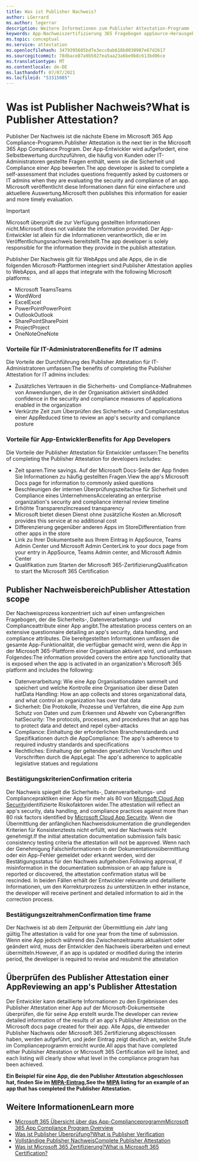 ```yaml
---
title: Was ist Publisher Nachweis?
author: LGerrard
ms.author: legerrar
description: Weitere Informationen zum Publisher Attestation-Programm
keywords: App-Nachweiszertifizierung 365 Fragebogen appSource-Herausgeber
ms.topic: conceptual
ms.service: attestation
ms.openlocfilehash: 3479395605bd7e3ecc0ab618b8030987e67d2617
ms.sourcegitcommit: 78dbace87a9b5027ea5aa23a6be9b8c613bd06ce
ms.translationtype: MT
ms.contentlocale: de-DE
ms.lasthandoff: 07/07/2021
ms.locfileid: "53315085"
---
```

# <a name="what-is-publisher-attestation"></a><span data-ttu-id="8992f-104">Was ist Publisher Nachweis?</span><span class="sxs-lookup"><span data-stu-id="8992f-104">What is Publisher Attestation?</span></span>

<span data-ttu-id="8992f-105">Publisher Der Nachweis ist die nächste Ebene im Microsoft 365 App Compliance-Programm.</span><span class="sxs-lookup"><span data-stu-id="8992f-105">Publisher Attestation is the next tier in the Microsoft 365 App Compliance Program.</span></span> <span data-ttu-id="8992f-106">Der App-Entwickler wird aufgefordert, eine Selbstbewertung durchzuführen, die häufig von Kunden oder IT-Administratoren gestellte Fragen enthält, wenn sie die Sicherheit und Compliance einer App bewerten.</span><span class="sxs-lookup"><span data-stu-id="8992f-106">The app developer is asked to complete a self-assessment that includes questions frequently asked by customers or IT admins when they are evaluating the security and compliance of an app.</span></span> <span data-ttu-id="8992f-107">Microsoft veröffentlicht diese Informationen dann für eine einfachere und aktuellere Auswertung.</span><span class="sxs-lookup"><span data-stu-id="8992f-107">Microsoft then publishes this information for easier and more timely evaluation.</span></span>

> [!IMPORTANT]
> <span data-ttu-id="8992f-108">Microsoft überprüft die zur Verfügung gestellten Informationen nicht.</span><span class="sxs-lookup"><span data-stu-id="8992f-108">Microsoft does not validate the information provided.</span></span> <span data-ttu-id="8992f-109">Der App-Entwickler ist allein für die Informationen verantwortlich, die er im Veröffentlichungsnachweis bereitstellt.</span><span class="sxs-lookup"><span data-stu-id="8992f-109">The app developer is solely responsible for the information they provide in the publish attestation.</span></span> 

<span data-ttu-id="8992f-110">Publisher Der Nachweis gilt für WebApps und alle Apps, die in die folgenden Microsoft-Plattformen integriert sind:</span><span class="sxs-lookup"><span data-stu-id="8992f-110">Publisher Attestation applies to WebApps, and all apps that integrate with the following Microsoft platforms:</span></span>
- <span data-ttu-id="8992f-111">Microsoft Teams</span><span class="sxs-lookup"><span data-stu-id="8992f-111">Teams</span></span>
- <span data-ttu-id="8992f-112">Word</span><span class="sxs-lookup"><span data-stu-id="8992f-112">Word</span></span>
- <span data-ttu-id="8992f-113">Excel</span><span class="sxs-lookup"><span data-stu-id="8992f-113">Excel</span></span>
- <span data-ttu-id="8992f-114">PowerPoint</span><span class="sxs-lookup"><span data-stu-id="8992f-114">PowerPoint</span></span> 
- <span data-ttu-id="8992f-115">Outlook</span><span class="sxs-lookup"><span data-stu-id="8992f-115">Outlook</span></span>
- <span data-ttu-id="8992f-116">SharePoint</span><span class="sxs-lookup"><span data-stu-id="8992f-116">SharePoint</span></span>
- <span data-ttu-id="8992f-117">Project</span><span class="sxs-lookup"><span data-stu-id="8992f-117">Project</span></span>
- <span data-ttu-id="8992f-118">OneNote</span><span class="sxs-lookup"><span data-stu-id="8992f-118">OneNote</span></span>

### <a name="benefits-for-it-admins"></a><span data-ttu-id="8992f-119">Vorteile für IT-Administratoren</span><span class="sxs-lookup"><span data-stu-id="8992f-119">Benefits for IT admins</span></span>
<span data-ttu-id="8992f-120">Die Vorteile der Durchführung des Publisher Attestation für IT-Administratoren umfassen:</span><span class="sxs-lookup"><span data-stu-id="8992f-120">The benefits of completing the Publisher Attestation for IT admins includes:</span></span>
-   <span data-ttu-id="8992f-121">Zusätzliches Vertrauen in die Sicherheits- und Compliance-Maßnahmen von Anwendungen, die in der Organisation aktiviert sind</span><span class="sxs-lookup"><span data-stu-id="8992f-121">Added confidence in the security and compliance measures of applications enabled in the organization</span></span>
-   <span data-ttu-id="8992f-122">Verkürzte Zeit zum Überprüfen des Sicherheits- und Compliancestatus einer App</span><span class="sxs-lookup"><span data-stu-id="8992f-122">Reduced time to review an app's security and compliance posture</span></span>

### <a name="benefits-for-app-developers"></a><span data-ttu-id="8992f-123">Vorteile für App-Entwickler</span><span class="sxs-lookup"><span data-stu-id="8992f-123">Benefits for App Developers</span></span> 
<span data-ttu-id="8992f-124">Die Vorteile der Publisher Attestation für Entwickler umfassen:</span><span class="sxs-lookup"><span data-stu-id="8992f-124">The benefits of completing the Publisher Attestation for developers includes:</span></span> 
-   <span data-ttu-id="8992f-125">Zeit sparen.</span><span class="sxs-lookup"><span data-stu-id="8992f-125">Time savings.</span></span> <span data-ttu-id="8992f-126">Auf der Microsoft Docs-Seite der App finden Sie Informationen zu häufig gestellten Fragen.</span><span class="sxs-lookup"><span data-stu-id="8992f-126">View the app's Microsoft Docs page for information to commonly asked questions</span></span>
-   <span data-ttu-id="8992f-127">Beschleunigen der internen Überprüfungszeitachse für Sicherheit und Compliance eines Unternehmens</span><span class="sxs-lookup"><span data-stu-id="8992f-127">Accelerating an enterprise organization's security and compliance internal review timeline</span></span>
-   <span data-ttu-id="8992f-128">Erhöhte Transparenz</span><span class="sxs-lookup"><span data-stu-id="8992f-128">Increased transparency</span></span>
- <span data-ttu-id="8992f-129">Microsoft bietet diesen Dienst ohne zusätzliche Kosten an.</span><span class="sxs-lookup"><span data-stu-id="8992f-129">Microsoft provides this service at no additional cost</span></span>
-   <span data-ttu-id="8992f-130">Differenzierung gegenüber anderen Apps im Store</span><span class="sxs-lookup"><span data-stu-id="8992f-130">Differentiation from other apps in the store</span></span>
-   <span data-ttu-id="8992f-131">Link zu Ihrer Dokumentseite aus Ihrem Eintrag in AppSource, Teams Admin Center und Microsoft Admin Center</span><span class="sxs-lookup"><span data-stu-id="8992f-131">Link to your docs page from your entry in AppSource, Teams Admin center, and Microsoft Admin Center</span></span>
-   <span data-ttu-id="8992f-132">Qualifikation zum Starten der Microsoft 365-Zertifizierung</span><span class="sxs-lookup"><span data-stu-id="8992f-132">Qualification to start the Microsoft 365 Certification</span></span>


## <a name="publisher-attestation-scope"></a><span data-ttu-id="8992f-133">Publisher Nachweisbereich</span><span class="sxs-lookup"><span data-stu-id="8992f-133">Publisher Attestation scope</span></span>

<span data-ttu-id="8992f-134">Der Nachweisprozess konzentriert sich auf einen umfangreichen Fragebogen, der die Sicherheits-, Datenverarbeitungs- und Complianceattribute einer App angibt.</span><span class="sxs-lookup"><span data-stu-id="8992f-134">The attestation process centers on an extensive questionnaire detailing an app's security, data handling, and compliance attributes.</span></span> <span data-ttu-id="8992f-135">Die bereitgestellten Informationen umfassen die gesamte App-Funktionalität, die verfügbar gemacht wird, wenn die App in der Microsoft 365-Plattform einer Organisation aktiviert wird, und umfassen Folgendes:</span><span class="sxs-lookup"><span data-stu-id="8992f-135">The information provided covers the entire app functionality that is exposed when the app is activated in an organization's Microsoft 365 platform and includes the following:</span></span>

- <span data-ttu-id="8992f-136">Datenverarbeitung: Wie eine App Organisationsdaten sammelt und speichert und welche Kontrolle eine Organisation über diese Daten hat</span><span class="sxs-lookup"><span data-stu-id="8992f-136">Data Handling: How an app collects and stores organizational data, and what control an organization has over that data</span></span>
- <span data-ttu-id="8992f-137">Sicherheit: Die Protokolle, Prozesse und Verfahren, die eine App zum Schutz von Daten und zum Erkennen und Abwehr von Cyberangriffen hat</span><span class="sxs-lookup"><span data-stu-id="8992f-137">Security: The protocols, processes, and procedures that an app has to protect data and detect and repel cyber-attacks</span></span>
- <span data-ttu-id="8992f-138">Compliance: Einhaltung der erforderlichen Branchenstandards und Spezifikationen durch die App</span><span class="sxs-lookup"><span data-stu-id="8992f-138">Compliance: The app's adherence to required industry standards and specifications</span></span>
- <span data-ttu-id="8992f-139">Rechtliches: Einhaltung der geltenden gesetzlichen Vorschriften und Vorschriften durch die App</span><span class="sxs-lookup"><span data-stu-id="8992f-139">Legal: The app's adherence to applicable legislative statues and regulations</span></span>

### <a name="confirmation-criteria"></a><span data-ttu-id="8992f-140">Bestätigungskriterien</span><span class="sxs-lookup"><span data-stu-id="8992f-140">Confirmation criteria</span></span>

<span data-ttu-id="8992f-141">Der Nachweis spiegelt die Sicherheits-, Datenverarbeitungs- und Compliancepraktiken einer App für mehr als 80 von [Microsoft Cloud App Security](https://www.microsoft.com/microsoft-365/enterprise-mobility-security/cloud-app-security)identifizierte Risikofaktoren wider.</span><span class="sxs-lookup"><span data-stu-id="8992f-141">The attestation will reflect an app's security, data handling, and compliance practices against more than 80 risk factors identified by [Microsoft Cloud App Security](https://www.microsoft.com/microsoft-365/enterprise-mobility-security/cloud-app-security).</span></span> <span data-ttu-id="8992f-142">Wenn die Übermittlung der anfänglichen Nachweisdokumentation die grundlegenden Kriterien für Konsistenztests nicht erfüllt, wird der Nachweis nicht genehmigt.</span><span class="sxs-lookup"><span data-stu-id="8992f-142">If the initial attestation documentation submission fails basic consistency testing criteria the attestation will not be approved.</span></span> <span data-ttu-id="8992f-143">Wenn nach der Genehmigung Falschinformationen in der Dokumentationsübermittlung oder ein App-Fehler gemeldet oder erkannt werden, wird der Bestätigungsstatus für den Nachweis aufgehoben.</span><span class="sxs-lookup"><span data-stu-id="8992f-143">Following approval, if misinformation in the documentation submission or an app failure is reported or discovered, the attestation confirmation status will be rescinded.</span></span> <span data-ttu-id="8992f-144">In beiden Fällen erhält der Entwickler relevante und detaillierte Informationen, um den Korrekturprozess zu unterstützen.</span><span class="sxs-lookup"><span data-stu-id="8992f-144">In either instance, the developer will receive pertinent and detailed information to aid in the correction process.</span></span>

### <a name="confirmation-time-frame"></a><span data-ttu-id="8992f-145">Bestätigungszeitrahmen</span><span class="sxs-lookup"><span data-stu-id="8992f-145">Confirmation time frame</span></span>

<span data-ttu-id="8992f-146">Der Nachweis ist ab dem Zeitpunkt der Übermittlung ein Jahr lang gültig.</span><span class="sxs-lookup"><span data-stu-id="8992f-146">The attestation is valid for one year from the time of submission.</span></span> <span data-ttu-id="8992f-147">Wenn eine App jedoch während des Zwischenzeitraums aktualisiert oder geändert wird, muss der Entwickler den Nachweis überarbeiten und erneut übermitteln.</span><span class="sxs-lookup"><span data-stu-id="8992f-147">However, if an app is updated or modified during the interim period, the developer is required to revise and resubmit the attestation</span></span>

## <a name="reviewing-an-apps-publisher-attestation"></a><span data-ttu-id="8992f-148">Überprüfen des Publisher Attestation einer App</span><span class="sxs-lookup"><span data-stu-id="8992f-148">Reviewing an app's Publisher Attestation</span></span>

<span data-ttu-id="8992f-149">Der Entwickler kann detaillierte Informationen zu den Ergebnissen des Publisher Attestation einer App auf der Microsoft-Dokumentseite überprüfen, die für seine App erstellt wurde.</span><span class="sxs-lookup"><span data-stu-id="8992f-149">The developer can review detailed information of the results of an app's Publisher Attestation on the Microsoft docs page created for their app.</span></span> <span data-ttu-id="8992f-150">Alle Apps, die entweder Publisher Nachweis oder Microsoft 365 Zertifizierung abgeschlossen haben, werden aufgeführt, und jeder Eintrag zeigt deutlich an, welche Stufe im Complianceprogramm erreicht wurde.</span><span class="sxs-lookup"><span data-stu-id="8992f-150">All apps that have completed either Publisher Attestation or Microsoft 365 Certification will be listed, and each listing will clearly show what level in the compliance program has been achieved.</span></span>

<span data-ttu-id="8992f-151">**Ein Beispiel für eine App, die den Publisher Attestation abgeschlossen hat, finden Sie im [MIPA-Eintrag.](https://docs.microsoft.com/microsoft-365-app-certification/teams/iglobe-mipa-your-personal-assistant?pivots=mcas)**</span><span class="sxs-lookup"><span data-stu-id="8992f-151">**See the [MIPA](https://docs.microsoft.com/microsoft-365-app-certification/teams/iglobe-mipa-your-personal-assistant?pivots=mcas) listing for an example of an app that has completed the Publisher Attestation.**</span></span> 

## <a name="learn-more"></a><span data-ttu-id="8992f-152">Weitere Informationen</span><span class="sxs-lookup"><span data-stu-id="8992f-152">Learn more</span></span>

* [<span data-ttu-id="8992f-153">Microsoft 365 Übersicht über das App-Complianceprogramm</span><span class="sxs-lookup"><span data-stu-id="8992f-153">Microsoft 365 App Compliance Program Overview</span></span>](~/overview.md)
* [<span data-ttu-id="8992f-154">Was ist Publisher Überprüfung?</span><span class="sxs-lookup"><span data-stu-id="8992f-154">What is Publisher Verification</span></span>](https://docs.microsoft.com/azure/active-directory/develop/publisher-verification-overview)
* [<span data-ttu-id="8992f-155">Vollständige Publisher Nachweis</span><span class="sxs-lookup"><span data-stu-id="8992f-155">Complete Publisher Attestation</span></span>](~/docs/attestation.md)  
* [<span data-ttu-id="8992f-156">Was ist Microsoft 365 Zertifizierung?</span><span class="sxs-lookup"><span data-stu-id="8992f-156">What is Microsoft 365 Certification? </span></span>](~/docs/enterprise-app-certification-guide.md)
